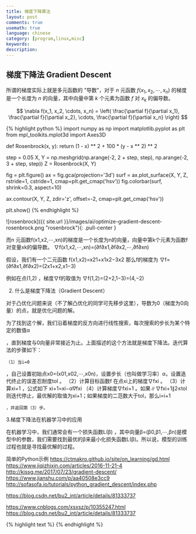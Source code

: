 ```yaml
---
title: 梯度下降算法
layout: post
comments: true
usemath: true
language: chinese
category: [program,linux,misc]
keywords:
description:
---
```



<!-- more -->




## 梯度下降法 Gradient Descent

所谓的梯度实际上就是多元函数的 "导数"，对于 $n$ 元函数 $f(x_1,x_2, \cdots, x_n)$ 的梯度是一个长度为 $n$ 的向量，其中向量中第 $k$ 个元素为函数 $f$ 对 $x_k$ 的偏导数。

$$
\nabla f(x_1, x_2, \cdots, x_n) = \left( \frac{\partial f}{\partial x_1}, \frac{\partial f}{\partial x_2}, \cdots, \frac{\partial f}{\partial x_n} \right)
$$


{% highlight python %}
import numpy as np
import matplotlib.pyplot as plt
from mpl_toolkits.mplot3d import Axes3D

def Rosenbrock(x, y):
    return (1 - x) ** 2 + 100 * (y - x ** 2) ** 2

step = 0.05
X, Y = np.meshgrid(np.arange(-2, 2 + step, step), np.arange(-2, 3 + step, step))
Z = Rosenbrock(X, Y)

fig = plt.figure()
ax = fig.gca(projection='3d')
surf = ax.plot_surface(X, Y, Z, rstride=1, cstride=1, cmap=plt.get_cmap('hsv'))
fig.colorbar(surf, shrink=0.3, aspect=10)

ax.contour(X, Y, Z, zdir='z', offset=-2, cmap=plt.get_cmap('hsv'))

plt.show()
{% endhighlight %}


![rosenbrock]({{ site.url }}/images/ai/optimize-gradient-descent-rosenbrock.png "rosenbrock"){: .pull-center }


而n
元函数f(x1,x2,⋯,xn)的梯度是一个长度为n的向量，向量中第k个元素为函数f对变量xk的偏导数。
∇f(x1,x2,⋯,xn)=(∂f∂x1,∂f∂x2,⋯,∂f∂xn)

假设，我们有一个二元函数
f(x1,x2)=x21+x1x2−3x2
那么f的梯度为
∇f=(∂f∂x1,∂f∂x2)=(2x1+x2,x1−3)

例如在点(1,2)
，梯度∇f的取值为
∇f(1,2)=(2+2,1−3)=(4,−2)

2. 什么是梯度下降法（Gradient Descent）

对于凸优化问题来说（不了解凸优化的同学可先移步这里），导数为0（梯度为0向量）的点，就是优化问题的解。

为了找到这个解，我们沿着梯度的反方向进行线性搜索，每次搜索的步长为某个特定的数值α

，直到梯度与0向量非常接近为止。上面描述的这个方法就是梯度下降法。迭代算法的步骤如下：

    （1）当i=0

，自己设置初始点x0=(x01,x02,⋯,x0n)，设置步长（也叫做学习率）α，设置迭代终止的误差忍耐度tol
。
（2）计算目标函数f
在点xi上的梯度∇fxi
。
（3）计算xi+1
，公式如下
xi+1=xi−α∇fxi
（4）计算梯度∇fxi+1
。如果∥∇fxi+1∥2≤tol则迭代停止，最优解的取值为xi+1；如果梯度的二范数大于tol，那么i=i+1

    ，并返回第（3）步。

3.梯度下降法在机器学习中的应用

在机器学习中，我们通常会有一个损失函数L(β)
，其中向量β=(β0,β1,⋯,βn)是模型中的参数，我们需要找到最优的β来最小化损失函数L(β)。所以说，模型的训练过程也就是寻找最优解的过程。

<!---
其中的非线性函数示例可能会导致无法找到最小值
https://zh.wikipedia.org/wiki/%E6%A2%AF%E5%BA%A6%E4%B8%8B%E9%99%8D%E6%B3%95
-->


简单的Python示例
https://ctmakro.github.io/site/on_learning/gd.html
https://www.jiqizhixin.com/articles/2016-11-21-4
http://kissg.me/2017/07/23/gradient-descent/
https://www.jianshu.com/p/aa40508e3cc9
http://sofasofa.io/tutorials/python_gradient_descent/index.php

https://blog.csdn.net/bu2_int/article/details/81333737

https://www.cnblogs.com/xsxsz/p/10355247.html
https://blog.csdn.net/bu2_int/article/details/81333737


{% highlight text %}
{% endhighlight %}

